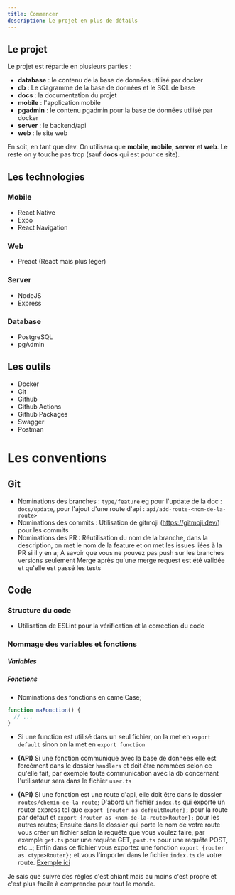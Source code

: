 ```yaml
---
title: Commencer
description: Le projet en plus de détails
---
```


## Le projet

Le projet est répartie en plusieurs parties :

- **database** : le contenu de la base de données utilisé par docker
- **db** : Le diagramme de la base de données et le SQL de base
- **docs** : la documentation du projet
- **mobile** : l'application mobile
- **pgadmin** : le contenu pgadmin pour la base de données utilisé par docker
- **server** : le backend/api
- **web** : le site web

En soit, en tant que dev. On utilisera que **mobile**, **mobile**, **server** et
**web**. Le reste on y touche pas trop (sauf **docs** qui est pour ce site).

## Les technologies

### Mobile

- React Native
- Expo
- React Navigation

### Web

- Preact (React mais plus léger)

### Server

- NodeJS
- Express

### Database

- PostgreSQL
- pgAdmin

## Les outils

- Docker
- Git
- Github
- Github Actions
- Github Packages
- Swagger
- Postman

# Les conventions

## Git

- Nominations des branches : `type/feature` eg pour l'update de la doc :
  `docs/update`, pour l'ajout d'une route d'api :
  `api/add-route-<nom-de-la-route>`
- Nominations des commits : Utilisation de gitmoji (https://gitmoji.dev/) pour
  les commits
- Nominations des PR : Réutilisation du nom de la branche, dans la description,
  on met le nom de la feature et on met les issues liées à la PR si il y en a; A
  savoir que vous ne pouvez pas push sur les branches versions seulement Merge
  après qu'une merge request est été validée et qu'elle est passé les tests

## Code

### Structure du code

- Utilisation de ESLint pour la vérification et la correction du code

### Nommage des variables et fonctions

##### Variables

##### Fonctions

- Nominations des fonctions en camelCase;

```ts
function maFonction() {
  // ...
}
```

- Si une function est utilisé dans un seul fichier, on la met en
  `export default` sinon on la met en `export function`

- **(API)** Si une fonction communique avec la base de données elle est
  forcément dans le dossier `handlers` et doit être nommées selon ce qu'elle
  fait, par exemple toute communication avec la db concernant l'utilisateur sera
  dans le fichier `user.ts`

- **(API)** Si une fonction est une route d'api, elle doit être dans le dossier
  `routes/chemin-de-la-route`; D'abord un fichier `index.ts` qui exporte un
  router express tel que `export {router as defaultRouter};` pour la route par
  défaut et `export {router as <nom-de-la-route>Router};` pour les autres
  routes; Ensuite dans le dossier qui porte le nom de votre route vous créer un
  fichier selon la requête que vous voulez faire, par exemple `get.ts` pour une
  requête GET, `post.ts` pour une requête POST, etc...; Enfin dans ce fichier
  vous exportez une fonction `export {router as <type>Router};` et vous
  l'importer dans le fichier `index.ts` de votre route.
  [Exemple ici](/reference/api-example-router)

Je sais que suivre des règles c'est chiant mais au moins c'est propre et c'est
plus facile à comprendre pour tout le monde.
